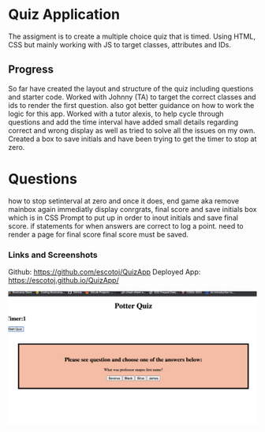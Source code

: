 # Quiz Application
The assigment is to create a multiple choice quiz that is timed. 
Using HTML, CSS but mainly working with JS to target classes, attributes and IDs.
## Progress
So far have created the layout and structure of the quiz including questions and starter code.
Worked with Johnny (TA) to target the correct classes and ids to render the first question. also got better guidance on how to work the logic for this app. 
Worked with a tutor alexis, to help cycle through questions and add the time interval
have added small details regarding correct and wrong display as well as tried to solve all the issues on my own.
Created a box to save initials and have been trying to get the timer to stop at zero.

# Questions
how to stop setinterval at zero and once it does, end game aka remove mainbox again
immediatly display conrgrats, final score and save initials box which is in CSS
Prompt to put up in order to inout initials and save final score.
if statements for when answers are correct to log a point. 
need to render a page for final score
final score must be saved.

### Links and Screenshots
Github: https://github.com/escotoj/QuizApp
Deployed App: https://escotoj.github.io/QuizApp/

![this is an image](PotterQuiz.png)